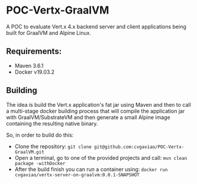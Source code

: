 # POC-Vertx-GraalVM
A POC to evaluate Vert.x 4.x backend server and client applications being built for GraalVM and Alpine Linux.


## Requirements:

- Maven 3.6.1
- Docker v19.03.2

## Building

  The idea is build the Vert.x application's fat jar using Maven and then to call a multi-stage docker building process that will compile the application jar with GraalVM/SubstrateVM and then generate a small Alpine image containing the resulting native binary.

So, in order to build do this:
- Clone the repository: `git clone git@github.com:cvgaviao/POC-Vertx-GraalVM.git`
- Open a terminal, go to one of the provided projects and call: `mvn clean package -withDocker`
- After the build finish you can run a container using: `docker run cvgaviao/vertx-server-on-graalvm:0.0.1-SNAPSHOT`
